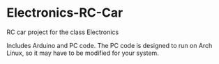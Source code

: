 # Electronics-RC-Car
RC car project for the class Electronics

Includes Arduino and PC code. The PC code is designed to run on Arch Linux, so it may have to be modified for your system.

